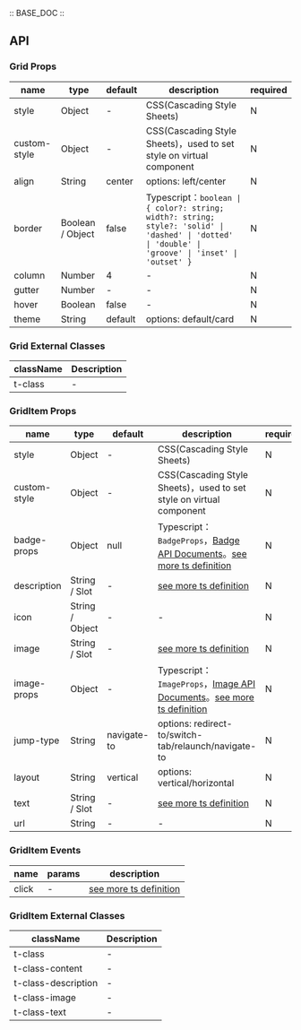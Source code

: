 :: BASE_DOC ::

## API

### Grid Props

name | type | default | description | required
-- | -- | -- | -- | --
style | Object | - | CSS(Cascading Style Sheets) | N
custom-style | Object | - | CSS(Cascading Style Sheets)，used to set style on virtual component | N
align | String | center | options: left/center | N
border | Boolean / Object | false | Typescript：`boolean \| { color?: string; width?: string; style?: 'solid' \| 'dashed' \| 'dotted' \| 'double' \| 'groove' \| 'inset' \| 'outset' }` | N
column | Number | 4 | \- | N
gutter | Number | - | \- | N
hover | Boolean | false | \- | N
theme | String | default | options: default/card | N

### Grid External Classes

className | Description
-- | --
t-class | \-


### GridItem Props

name | type | default | description | required
-- | -- | -- | -- | --
style | Object | - | CSS(Cascading Style Sheets) | N
custom-style | Object | - | CSS(Cascading Style Sheets)，used to set style on virtual component | N
badge-props | Object | null | Typescript：`BadgeProps`，[Badge API Documents](./badge?tab=api)。[see more ts definition](https://github.com/Tencent/tdesign-miniprogram/tree/develop/src/grid-item/type.ts) | N
description | String / Slot | - | [see more ts definition](https://github.com/Tencent/tdesign-miniprogram/blob/develop/src/common/common.ts) | N
icon | String / Object | - | \- | N
image | String / Slot | - | [see more ts definition](https://github.com/Tencent/tdesign-miniprogram/blob/develop/src/common/common.ts) | N
image-props | Object | - | Typescript：`ImageProps`，[Image API Documents](./image?tab=api)。[see more ts definition](https://github.com/Tencent/tdesign-miniprogram/tree/develop/src/grid-item/type.ts) | N
jump-type | String | navigate-to | options: redirect-to/switch-tab/relaunch/navigate-to | N
layout | String | vertical | options: vertical/horizontal | N
text | String / Slot | - | [see more ts definition](https://github.com/Tencent/tdesign-miniprogram/blob/develop/src/common/common.ts) | N
url | String | - | \- | N

### GridItem Events

name | params | description
-- | -- | --
click | \- | [see more ts definition](https://github.com/Tencent/tdesign-miniprogram/blob/develop/src/common/common.ts)

### GridItem External Classes

className | Description
-- | --
t-class | \-
t-class-content | \-
t-class-description | \-
t-class-image | \-
t-class-text | \-
